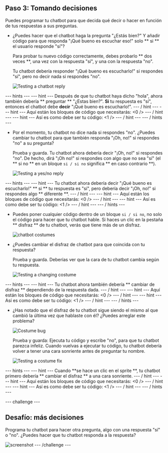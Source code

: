 ## Paso 3: Tomando decisiones

Puedes programar tu chatbot para que decida qué decir o hacer en función de tus respuestas a sus preguntas.

+ ¿Puedes hacer que el chatbot haga la pregunta "¿Estás bien?" Y añadir código para que responda "¡Qué bueno es escuchar eso!" solo ** si ** el usuario responde "sí"?
    
    Para probar tu nuevo código correctamente, debes probarlo ** dos veces **, una vez con la respuesta "sí", y una con la respuesta "no".
    
    Tu chatbot debería responder "¡Qué bueno es escucharlo!" si respondes "sí", pero no decir nada si respondes "no".
    
    ![Testing a chatbot reply](images/chatbot-if-test.png)

\--- hints \--- \--- hint \--- Después de que tu chatbot haya dicho "hola", ahora también debería ** preguntar ** "¿Estas bien?". **Si** tu respuesta es "sí", entonces el chatbot debe **decir** "¡Qué bueno es escucharlo!". \--- / hint \--- \--- hint \--- Aquí están los bloques de código que necesitarás: <0 /> \--- / hint \--- \--- hint \--- Así es como debe ser tu código: <1 /> \--- / hint \--- \--- / hints \---

+ Por el momento, tu chatbot no dice nada si respondes "no". ¿Puedes cambiar tu chatbot para que también responda "¡Oh, no!" si respondes "no" a su pregunta?
    
    Prueba y guarda. Tu chatbot ahora debería decir "¡Oh, no!" si respondes "no". De hecho, dirá "¡Oh no!" si respondes con algo que no sea "sí" (el ** si no ** en un bloque ` si / si no ` significa ** en caso contrario **).
    
    ![Testing a yes/no reply](images/chatbot-if-else-test.png)

\--- hints \--- \--- hint \--- Tu chatbot ahora debería decir "¡Qué bueno es escucharlo!" ** si ** tu respuesta es "sí", pero debería decir "¡Oh, no!" si respondes algo ** diferente **. \--- / hint \--- \--- hint \--- Aquí están los bloques de código que necesitarás: <0 /> \--- / hint \--- \--- hint \--- Así es como debe ser tu código: <1 /> \--- / hint \--- \--- / hints \---

+ Puedes poner cualquier código dentro de un bloque ` si / si no `, no solo el código para hacer que tu chatbot hable. Si haces un clic en la pestaña ** disfraz ** de tu chatbot, verás que tiene más de un disfraz.
    
    ![chatbot costumes](images/chatbot-costume-view.png)

+ ¿Puedes cambiar el disfraz de chatbot para que coincida con tu respuesta?
    
    Prueba y guarda. Deberías ver que la cara de tu chatbot cambia según tu respuesta.
    
    ![Testing a changing costume](images/chatbot-costume-test.png)

\--- hints \--- \--- hint \--- Tu chatbot ahora también debería ** cambiar de disfraz ** dependiendo de la respuesta dada. \--- / hint \--- \--- hint \--- Aquí están los bloques de código que necesitarás: <0 /> \--- / hint \--- \--- hint \--- Así es como debe ser tu código: <1 /> \--- / hint \--- \--- / hints \---

+ ¿Has notado que el disfraz de tu chatbot sigue siendo el mismo al que cambió la última vez que hablaste con él? ¿Puedes arreglar este problema?
    
    ![Costume bug](images/chatbot-costume-bug-test.png)
    
    Prueba y guarda: Ejecuta tu código y escribe "no", para que tu chatbot parezca infeliz. Cuando vuelvas a ejecutar tu código, tu chatbot debería volver a tener una cara sonriente antes de preguntar tu nombre.
    
    ![Testing a costume fix](images/chatbot-costume-fix-test.png)

\--- hints \--- \--- hint \--- Cuando **se hace un clic en el sprite **, tu chatbot primero debería ** cambiar el disfraz ** a una cara sonriente. \--- / hint \--- \--- hint \--- Aquí están los bloques de código que necesitarás: <0 /> \--- / hint \--- \--- hint \--- Así es como debe ser tu código: <1 /> \--- / hint \--- \--- / hints \---

\--- challenge \---

## Desafío: más decisiones

Programa tu chatbot para hacer otra pregunta, algo con una respuesta "sí" o "no". ¿Puedes hacer que tu chatbot responda a la respuesta?

![screenshot](images/chatbot-joke.png) \--- /challenge \---